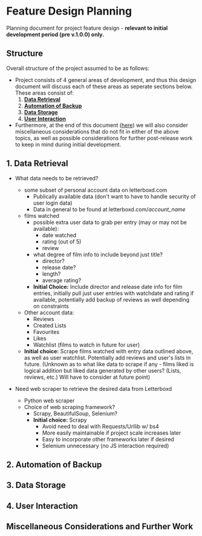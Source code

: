 # Feature Design Planning

<!---
Note: TODO comments are placeholders so the linter doesn't nag me for daring to have extra linebreaks
--->

Planning document for project feature design - **relevant to initial development period (pre v.1.0.0) only.**

## Structure

Overall structure of the project assumed to be as follows:

- Project consists of 4 general areas of development, and thus this design document will discuss each of these areas as seperate sections below. These areas consist of:
  1. [**Data Retrieval**](#data-retrieval)
  2. [**Automation of Backup**](#automation-of-backup)
  3. [**Data Storage**](#data-storage)
  4. [**User Interaction**](#user-interaction)
- Furthermore, at the end of this document ([here](#miscellaneous-considerations-and-further-work)) we will also consider miscellaneous considerations that do not fit in either of the above topics, as well as possible considerations for further post-release work to keep in mind during initial development.

## 1. Data Retrieval

- What data needs to be retrieved?
  - some subset of personal account data on letterboxd.com
    - Publically available data (don't want to have to handle security of user login data)
    - Data in general to be found at letterboxd.com/*account_name*
  - films watched
    - possible extra user data to grab per entry (may or may not be available):
      - date watched
      - rating (out of 5)
      - review
    - what degree of film info to include beyond just title?
      - director?
      - release date?
      - length?
      - average rating?
    - **Initial Choice:** Include director and release date info for film entries, initially pull just user entries with watchdate and rating if available, potentially add backup of reviews as well depending on constraints
  - Other account data:
    - Reviews
    - Created Lists
    - Favourites
    - Likes
    - Watchlist (films to watch in future for user)
  - **Initial choice:** Scrape films watched with entry data outlined above, as well as user watchlist. Potentially add reviews and user's lists in future. (Unknown as to what like data to scrape if any - films liked is logical addition but liked data generated by other users? (Lists, reviews, etc.) Will have to consider at future point)

- Need web scraper to retrieve the desired data from Letterboxd
  - Python web scraper
  - Choice of web scraping framework?
    - Scrapy, BeautifulSoup, Selenium?
    - **Initial choice:** Scrapy
      - Avoid need to deal with Requests/Urllib w/ bs4
      - More easily maintainable if project scale increases later
      - Easy to incorporate other frameworks later if desired
      - Selenium unnecessary (no JS interaction required)

## 2. Automation of Backup

<!---
TODO
--->

## 3. Data Storage

<!---
TODO
--->

## 4. User Interaction

<!---
TODO
--->

## Miscellaneous Considerations and Further Work

<!---
TODO
--->
